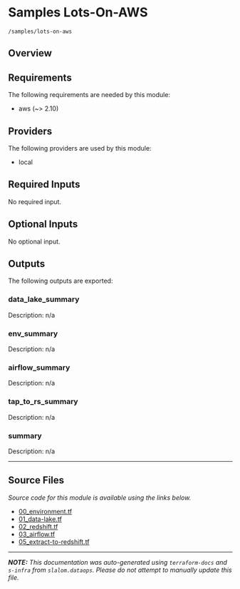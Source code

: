 
# Samples Lots-On-AWS

`/samples/lots-on-aws`

## Overview


## Requirements

The following requirements are needed by this module:

- aws (~> 2.10)

## Providers

The following providers are used by this module:

- local

## Required Inputs

No required input.

## Optional Inputs

No optional input.

## Outputs

The following outputs are exported:

### data\_lake\_summary

Description: n/a

### env\_summary

Description: n/a

### airflow\_summary

Description: n/a

### tap\_to\_rs\_summary

Description: n/a

### summary

Description: n/a

---------------------

## Source Files

_Source code for this module is available using the links below._

* [00_environment.tf](https://github.com/slalom-ggp/dataops-infra/tree/main//samples/lots-on-aws/00_environment.tf)
* [01_data-lake.tf](https://github.com/slalom-ggp/dataops-infra/tree/main//samples/lots-on-aws/01_data-lake.tf)
* [02_redshift.tf](https://github.com/slalom-ggp/dataops-infra/tree/main//samples/lots-on-aws/02_redshift.tf)
* [03_airflow.tf](https://github.com/slalom-ggp/dataops-infra/tree/main//samples/lots-on-aws/03_airflow.tf)
* [05_extract-to-redshift.tf](https://github.com/slalom-ggp/dataops-infra/tree/main//samples/lots-on-aws/05_extract-to-redshift.tf)

---------------------

_**NOTE:** This documentation was auto-generated using
`terraform-docs` and `s-infra` from `slalom.dataops`.
Please do not attempt to manually update this file._
